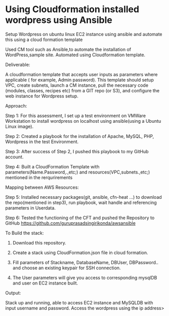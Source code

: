 # Using Cloudformation installed wordpress using Ansible

Setup Wordpress on ubuntu linux EC2 instance using ansible and automate this using a cloud formation template



Used CM tool such as Ansible,to automate the installation of WordPress,sample site. Automated using Cloudformation template.

Deliverable:

A cloudformation template that accepts user inputs as parameters where applicable ( for example, Admin password). This template should setup VPC, create subnets, launch a CM instance, pull the necessary code (modules, classes, recipes etc) from a GIT repo (or S3), and configure the web instance for  Wordpress setup.

Approach:

Step 1: For this assessment, I set up a test environment on VMWare Workstation to install wordpress on localhost using ansible(using a Ubuntu Linux image).

Step 2: Created a playbook for the installation of Apache, MySQL, PHP, Wordpress in the test Environment.

Step 3: After success of Step 2, I pushed this playbook to my GitHub account.

Step 4: Built a CloudFormation Template with parameters(Name.Password,.,etc;) and resources(VPC,subnets.,etc;) mentioned in the rerqurirements


Mapping between AWS Resources:


Step 5: Installed necessary packages(git, ansible, cfn-heat ...) to download the repo(mentioned in step3), run playbook, wait handle and  referencing parameters in Userdata. 


Step 6: Tested the functioning of the CFT and pushed the Repository to GitHub https://github.com/guruprasadsingirikonda/awsansible 

To Build the stack:

1. Download  this repository.

2. Create a stack using CloudFormation.json file in cloud formation.

3. Fill parameters of Stackname, DatabaseName, DBUser, DBPassword.. and choose an existing keypair for SSH connection.

4. The User parameters will give you access to corresponding mysqlDB and user on EC2 instance built.

Output:

Stack up and running, able to access EC2 instance and MySQLDB with input username and password. 
Access the wordpress using the ip address>


